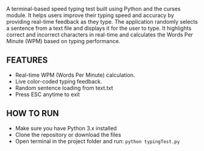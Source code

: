 A terminal-based speed typing test built using Python and the curses module. It helps users improve their typing speed and accuracy by providing real-time feedback as they type. The application randomly selects a sentence from a text file and displays it for the user to type. It highlights correct and incorrect characters in real-time and calculates the Words Per Minute (WPM) based on typing performance.

## FEATURES
- Real-time WPM (Words Per Minute) calculation.
- Live color-coded typing feedback.
- Random sentence loading from text.txt
- Press ESC anytime to exit

## HOW TO RUN
- Make sure you have Python 3.x installed
- Clone the repository or download the files
- Open terminal in the project folder and run:
```python typingTest.py```
